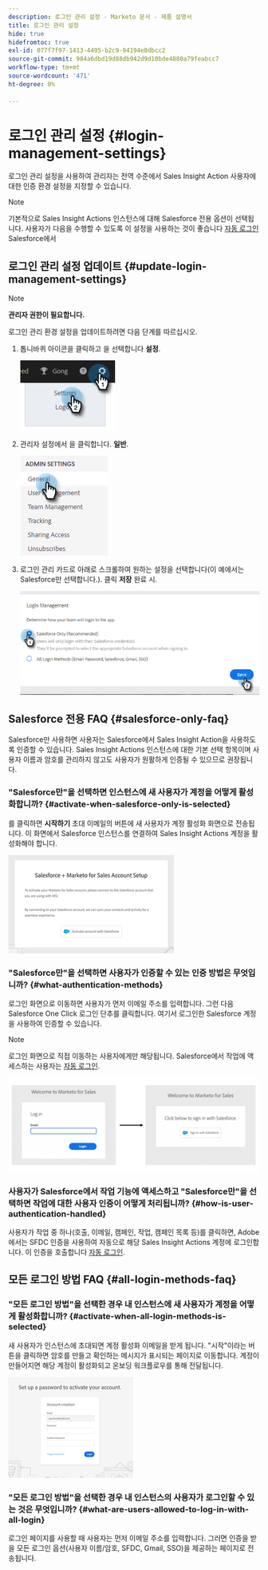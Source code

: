 ```yaml
---
description: 로그인 관리 설정 - Marketo 문서 - 제품 설명서
title: 로그인 관리 설정
hide: true
hidefromtoc: true
exl-id: 077f7f97-1413-4495-b2c9-94194e8dbcc2
source-git-commit: 984a6dbd19d88db942d9d10bde4880a79feabcc7
workflow-type: tm+mt
source-wordcount: '471'
ht-degree: 0%

---
```


# 로그인 관리 설정 {#login-management-settings}

로그인 관리 설정을 사용하여 관리자는 전역 수준에서 Sales Insight Action 사용자에 대한 인증 환경 설정을 지정할 수 있습니다.

>[!NOTE]
>
>기본적으로 Sales Insight Actions 인스턴스에 대해 Salesforce 전용 옵션이 선택됩니다. 사용자가 다음을 수행할 수 있도록 이 설정을 사용하는 것이 좋습니다 [자동 로그인](/help/marketo/product-docs/marketo-sales-insight/actions/admin/auto-login-from-salesforce.md) Salesforce에서

## 로그인 관리 설정 업데이트 {#update-login-management-settings}

>[!NOTE]
>
>**관리자 권한이 필요합니다.**

로그인 관리 환경 설정을 업데이트하려면 다음 단계를 따르십시오.

1. 톱니바퀴 아이콘을 클릭하고 을 선택합니다 **설정**.

   ![](assets/login-management-settings-1.png)

1. 관리자 설정에서 을 클릭합니다. **일반**.

   ![](assets/login-management-settings-2.png)

1. 로그인 관리 카드로 아래로 스크롤하여 원하는 설정을 선택합니다(이 예에서는 Salesforce만 선택합니다.). 클릭 **저장** 완료 시.

   ![](assets/login-management-settings-3.png)

## Salesforce 전용 FAQ {#salesforce-only-faq}

Salesforce만 사용하면 사용자는 Salesforce에서 Sales Insight Action을 사용하도록 인증할 수 있습니다. Sales Insight Actions 인스턴스에 대한 기본 선택 항목이며 사용자 이름과 암호를 관리하지 않고도 사용자가 원활하게 인증될 수 있으므로 권장됩니다.

### &quot;Salesforce만&quot;을 선택하면 인스턴스에 새 사용자가 계정을 어떻게 활성화합니까? {#activate-when-salesforce-only-is-selected}

를 클릭하면 **시작하기** 초대 이메일의 버튼에 새 사용자가 계정 활성화 화면으로 전송됩니다. 이 화면에서 Salesforce 인스턴스를 연결하여 Sales Insight Actions 계정을 활성화해야 합니다.

![](assets/login-management-settings-4.png)

### &quot;Salesforce만&quot;을 선택하면 사용자가 인증할 수 있는 인증 방법은 무엇입니까? {#what-authentication-methods}

로그인 화면으로 이동하면 사용자가 먼저 이메일 주소를 입력합니다. 그런 다음 Salesforce One Click 로그인 단추를 클릭합니다. 여기서 로그인한 Salesforce 계정을 사용하여 인증할 수 있습니다.

>[!NOTE]
>
>로그인 화면으로 직접 이동하는 사용자에게만 해당됩니다. Salesforce에서 작업에 액세스하는 사용자는 [자동 로그인](/help/marketo/product-docs/marketo-sales-insight/actions/admin/auto-login-from-salesforce.md).

![](assets/login-management-settings-5.png)

### 사용자가 Salesforce에서 작업 기능에 액세스하고 &quot;Salesforce만&quot;을 선택하면 작업에 대한 사용자 인증이 어떻게 처리됩니까? {#how-is-user-authentication-handled}

사용자가 작업 중 하나(호출, 이메일, 캠페인, 작업, 캠페인 목록 등)를 클릭하면, Adobe에서는 SFDC 인증을 사용하여 자동으로 해당 Sales Insight Actions 계정에 로그인합니다. 이 인증을 호출합니다 [자동 로그인](/help/marketo/product-docs/marketo-sales-insight/actions/admin/auto-login-from-salesforce.md).

## 모든 로그인 방법 FAQ {#all-login-methods-faq}

### &quot;모든 로그인 방법&quot;을 선택한 경우 내 인스턴스에 새 사용자가 계정을 어떻게 활성화합니까? {#activate-when-all-login-methods-is-selected}

새 사용자가 인스턴스에 초대되면 계정 활성화 이메일을 받게 됩니다. &quot;시작&quot;이라는 버튼을 클릭하면 암호를 만들고 확인하는 메시지가 표시되는 페이지로 이동합니다. 계정이 만들어지면 해당 계정이 활성화되고 온보딩 워크플로우를 통해 전달됩니다.

![](assets/login-management-settings-6.png)

### &quot;모든 로그인 방법&quot;을 선택한 경우 내 인스턴스의 사용자가 로그인할 수 있는 것은 무엇입니까? {#what-are-users-allowed-to-log-in-with-all-login}

로그인 페이지를 사용할 때 사용자는 먼저 이메일 주소를 입력합니다. 그러면 인증을 받을 모든 로그인 옵션(사용자 이름/암호, SFDC, Gmail, SSO)을 제공하는 페이지로 전송됩니다.
